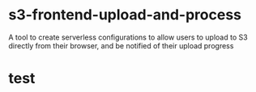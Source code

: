 # s3-frontend-upload-and-process
A tool to create serverless configurations to allow users to upload to S3 directly from their browser, and be notified of their upload progress

# test
